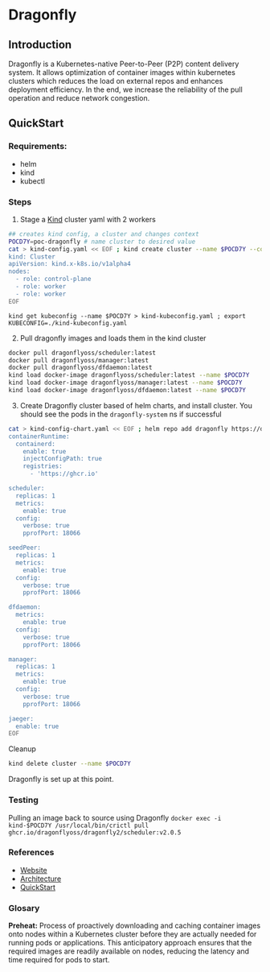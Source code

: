 # Dragonfly

## Introduction

Dragonfly is a Kubernetes-native Peer-to-Peer (P2P) content delivery system. It allows optimization of container images within kubernetes clusters which reduces the load on external repos and enhances deployment efficiency. In the end, we increase the reliability of the pull operation and reduce network congestion.

## QuickStart

### Requirements:
- helm
- kind
- kubectl

### Steps

1. Stage a [Kind](https://kind.sigs.k8s.io/docs/user/quick-start/) cluster yaml with 2 workers

``` bash
## creates kind config, a cluster and changes context
POCD7Y=poc-dragonfly # name cluster to desired value
cat > kind-config.yaml << EOF ; kind create cluster --name $POCD7Y --config kind-config.yaml ; kubectl config use-context kind-$POCD7Y
kind: Cluster
apiVersion: kind.x-k8s.io/v1alpha4
nodes:
  - role: control-plane
  - role: worker
  - role: worker
EOF

```
``` connecting to kind cluster - if your terminal dies, or exits, you can configure your kube-config with the below
kind get kubeconfig --name $POCD7Y > kind-kubeconfig.yaml ; export KUBECONFIG=./kind-kubeconfig.yaml

```

2. Pull dragonfly images and loads them in the kind cluster
``` bash 
docker pull dragonflyoss/scheduler:latest
docker pull dragonflyoss/manager:latest
docker pull dragonflyoss/dfdaemon:latest
kind load docker-image dragonflyoss/scheduler:latest --name $POCD7Y
kind load docker-image dragonflyoss/manager:latest --name $POCD7Y
kind load docker-image dragonflyoss/dfdaemon:latest --name $POCD7Y

```

3. Create Dragonfly cluster based of helm charts, and install cluster. You should see the pods in the ```dragonfly-system```  ns if successful

```  bash 
cat > kind-config-chart.yaml << EOF ; helm repo add dragonfly https://dragonflyoss.github.io/helm-charts/ ; helm install --wait --create-namespace --namespace dragonfly-system dragonfly dragonfly/dragonfly -f kind-config-chart.yaml && kubectl get po -n dragonfly-system
containerRuntime:
  containerd:
    enable: true
    injectConfigPath: true
    registries:
      - 'https://ghcr.io'

scheduler:
  replicas: 1
  metrics:
    enable: true
  config:
    verbose: true
    pprofPort: 18066

seedPeer:
  replicas: 1
  metrics:
    enable: true
  config:
    verbose: true
    pprofPort: 18066

dfdaemon:
  metrics:
    enable: true
  config:
    verbose: true
    pprofPort: 18066

manager:
  replicas: 1
  metrics:
    enable: true
  config:
    verbose: true
    pprofPort: 18066

jaeger:
  enable: true
EOF

```
Cleanup

``` bash 
kind delete cluster --name $POCD7Y 

```
Dragonfly is set up at this point.

### Testing

Pulling an image back to source using Dragonfly 
``` docker exec -i kind-$POCD7Y /usr/local/bin/crictl pull ghcr.io/dragonflyoss/dragonfly2/scheduler:v2.0.5 ```

### References
- [Website](https://d7y.io/docs/)
- [Architecture](https://d7y.io/docs/concepts/terminology/architecture/)
- [QuickStart](https://d7y.io/docs/getting-started/quick-start/kubernetes/)

### Glosary
**Preheat:** Process of proactively downloading and caching container images onto nodes within a Kubernetes cluster before they are actually needed for running pods or applications. This anticipatory approach ensures that the required images are readily available on nodes, reducing the latency and time required for pods to start.
